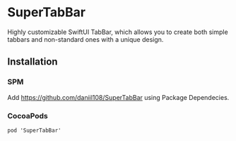 # SuperTabBar

Highly customizable SwiftUI TabBar, which allows you to create both simple tabbars and non-standard ones with a unique design.

## Installation

### SPM

Add https://github.com/daniil108/SuperTabBar using Package Dependecies.

### CocoaPods

```
pod 'SuperTabBar'
```
